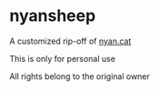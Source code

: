# nyansheep

A customized rip-off of [nyan.cat](http://www.nyan.cat/)

This is only for personal use

All rights belong to the original owner
